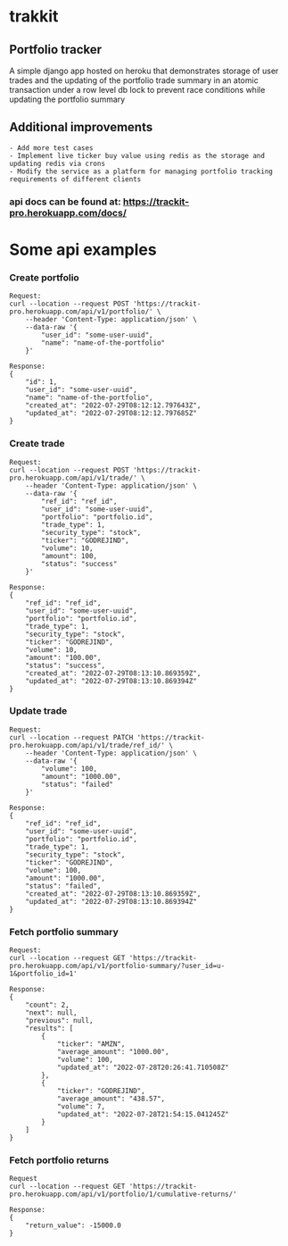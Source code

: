 # trakkit 
## Portfolio tracker
A simple django app hosted on heroku that demonstrates storage of user trades and the updating of the portfolio trade summary in an atomic transaction under a row level db lock to prevent race conditions while updating the portfolio summary

## Additional improvements
    - Add more test cases
    - Implement live ticker buy value using redis as the storage and updating redis via crons
    - Modify the service as a platform for managing portfolio tracking requirements of different clients

### api docs can be found at: https://trackit-pro.herokuapp.com/docs/

# Some api examples
### Create portfolio

    Request:
    curl --location --request POST 'https://trackit-pro.herokuapp.com/api/v1/portfolio/' \
        --header 'Content-Type: application/json' \
        --data-raw '{
            "user_id": "some-user-uuid",
            "name": "name-of-the-portfolio"
        }'
    
    Response:
    {
        "id": 1,
        "user_id": "some-user-uuid",
        "name": "name-of-the-portfolio",
        "created_at": "2022-07-29T08:12:12.797643Z",
        "updated_at": "2022-07-29T08:12:12.797685Z"
    }

### Create trade

    Request:
    curl --location --request POST 'https://trackit-pro.herokuapp.com/api/v1/trade/' \
        --header 'Content-Type: application/json' \
        --data-raw '{
            "ref_id": "ref_id",
            "user_id": "some-user-uuid",
            "portfolio": "portfolio.id",
            "trade_type": 1,
            "security_type": "stock",
            "ticker": "GODREJIND",
            "volume": 10,
            "amount": 100,
            "status": "success"
        }'
    
    Response:
    {
        "ref_id": "ref_id",
        "user_id": "some-user-uuid",
        "portfolio": "portfolio.id",
        "trade_type": 1,
        "security_type": "stock",
        "ticker": "GODREJIND",
        "volume": 10,
        "amount": "100.00",
        "status": "success",
        "created_at": "2022-07-29T08:13:10.869359Z",
        "updated_at": "2022-07-29T08:13:10.869394Z"
    }

### Update trade

    Request:
    curl --location --request PATCH 'https://trackit-pro.herokuapp.com/api/v1/trade/ref_id/' \
        --header 'Content-Type: application/json' \
        --data-raw '{
            "volume": 100,
            "amount": "1000.00",
            "status": "failed"
        }'

    Response:
    {
        "ref_id": "ref_id",
        "user_id": "some-user-uuid",
        "portfolio": "portfolio.id",
        "trade_type": 1,
        "security_type": "stock",
        "ticker": "GODREJIND",
        "volume": 100,
        "amount": "1000.00",
        "status": "failed",
        "created_at": "2022-07-29T08:13:10.869359Z",
        "updated_at": "2022-07-29T08:13:10.869394Z"
    }


### Fetch portfolio summary

    Request:
    curl --location --request GET 'https://trackit-pro.herokuapp.com/api/v1/portfolio-summary/?user_id=u-1&portfolio_id=1'
    
    Response:
    {
        "count": 2,
        "next": null,
        "previous": null,
        "results": [
            {
                "ticker": "AMZN",
                "average_amount": "1000.00",
                "volume": 100,
                "updated_at": "2022-07-28T20:26:41.710508Z"
            },
            {
                "ticker": "GODREJIND",
                "average_amount": "438.57",
                "volume": 7,
                "updated_at": "2022-07-28T21:54:15.041245Z"
            }
        ]
    }


### Fetch portfolio returns
    
    Request
    curl --location --request GET 'https://trackit-pro.herokuapp.com/api/v1/portfolio/1/cumulative-returns/'
    
    Response:
    {
        "return_value": -15000.0
    }